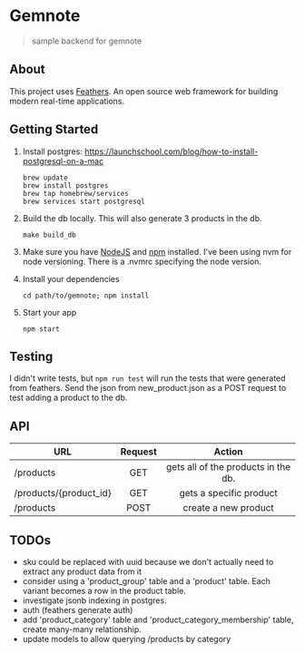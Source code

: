 # Gemnote

> sample backend for gemnote

## About

This project uses [Feathers](http://feathersjs.com). An open source web framework for building modern real-time applications.

## Getting Started

1. Install postgres: https://launchschool.com/blog/how-to-install-postgresql-on-a-mac
    ```
    brew update
    brew install postgres
    brew tap homebrew/services
    brew services start postgresql
    ```

2. Build the db locally. This will also generate 3 products in the db.
    ```
    make build_db
    ```

3. Make sure you have [NodeJS](https://nodejs.org/) and [npm](https://www.npmjs.com/) installed. I've been using nvm for node versioning. There is a .nvmrc specifying the node version.

4. Install your dependencies

    ```
    cd path/to/gemnote; npm install
    ```

5. Start your app

    ```
    npm start
    ```

## Testing

I didn't write tests, but `npm run test` will run the tests that were generated from feathers.
Send the json from new_product.json as a POST request to test adding a product to the db.

## API

| URL           | Request       | Action    |
| ------------- |:-------------:| :----:    |
| /products                 | GET   | gets all of the products in the db. |
| /products/{product_id}    | GET   | gets a specific product |
| /products                 | POST  | create a new product |

## TODOs

* sku could be replaced with uuid because we don't actually need to extract any product data from it
* consider using a 'product_group' table and a 'product' table. Each variant becomes a row in the product table.
* investigate jsonb indexing in postgres.
* auth (feathers generate auth)
* add 'product_category' table and 'product_category_membership' table, create many-many relationship.
* update models to allow querying /products by category
